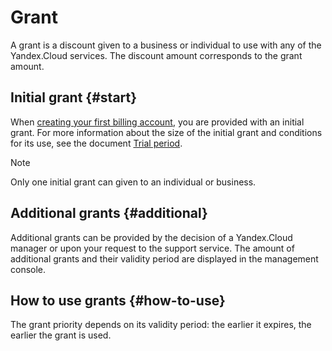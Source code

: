 # Grant

A grant is a discount given to a business or individual to use with any of the Yandex.Cloud services. The discount amount corresponds to the grant amount.

## Initial grant {#start}

When [creating your first billing account](../quickstart/index.md), you are provided with an initial grant. For more information about the size of the initial grant and conditions for its use, see the document [Trial period](../../free-trial/).

> [!NOTE]
>
> Only one initial grant can given to an individual or business.

## Additional grants {#additional}

Additional grants can be provided by the decision of a Yandex.Cloud manager or upon your request to the support service. The amount of additional grants and their validity period are displayed in the management console.

## How to use grants {#how-to-use}

The grant priority depends on its validity period: the earlier it expires, the earlier the grant is used.

